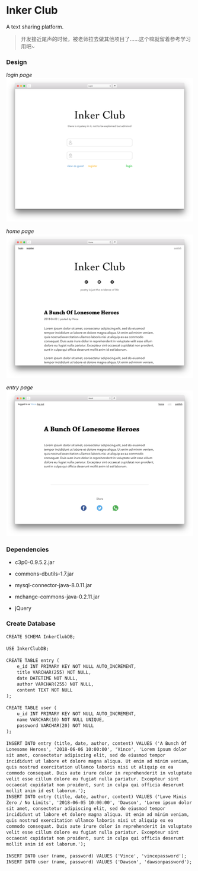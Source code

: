 # Inker Club

A text sharing platform.

> 开发接近尾声的时候，被老师拉去做其他项目了……这个嘛就留着参考学习用吧~

### Design

*login page*
![](design/login.png)

*home page*
![](design/home.png)

*entry page*
![](design/entry.png)

### Dependencies
* c3p0-0.9.5.2.jar
* commons-dbutils-1.7.jar
* mysql-connector-java-8.0.11.jar
* mchange-commons-java-0.2.11.jar

* jQuery

### Create Database

```mysql
CREATE SCHEMA InkerClubDB;

USE InkerClubDB;

CREATE TABLE entry (
	e_id INT PRIMARY KEY NOT NULL AUTO_INCREMENT,
	title VARCHAR(255) NOT NULL,
	date DATETIME NOT NULL,
	author VARCHAR(255) NOT NULL,
	content TEXT NOT NULL
);

CREATE TABLE user (
	u_id INT PRIMARY KEY NOT NULL AUTO_INCREMENT,
	name VARCHAR(10) NOT NULL UNIQUE,
	password VARCHAR(20) NOT NULL
);

INSERT INTO entry (title, date, author, content) VALUES ('A Bunch Of Lonesome Heroes', '2018-06-06 10:00:00', 'Vince', 'Lorem ipsum dolor sit amet, consectetur adipiscing elit, sed do eiusmod tempor incididunt ut labore et dolore magna aliqua. Ut enim ad minim veniam, quis nostrud exercitation ullamco laboris nisi ut aliquip ex ea commodo consequat. Duis aute irure dolor in reprehenderit in voluptate velit esse cillum dolore eu fugiat nulla pariatur. Excepteur sint occaecat cupidatat non proident, sunt in culpa qui officia deserunt mollit anim id est laborum.');
INSERT INTO entry (title, date, author, content) VALUES ('Love Minis Zero / No Limits', '2018-06-05 10:00:00', 'Dawson', 'Lorem ipsum dolor sit amet, consectetur adipiscing elit, sed do eiusmod tempor incididunt ut labore et dolore magna aliqua. Ut enim ad minim veniam, quis nostrud exercitation ullamco laboris nisi ut aliquip ex ea commodo consequat. Duis aute irure dolor in reprehenderit in voluptate velit esse cillum dolore eu fugiat nulla pariatur. Excepteur sint occaecat cupidatat non proident, sunt in culpa qui officia deserunt mollit anim id est laborum.');

INSERT INTO user (name, password) VALUES ('Vince', 'vincepassword');
INSERT INTO user (name, password) VALUES ('Dawson', 'dawsonpassword');
```

